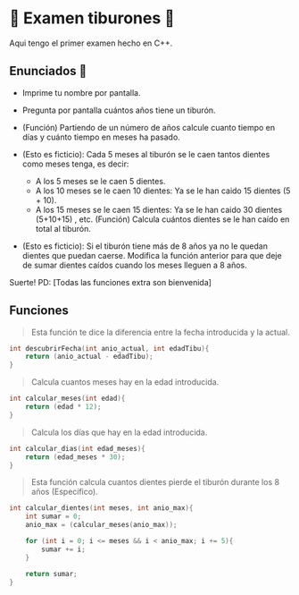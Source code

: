 # 🦈 Examen tiburones 🦈

Aqui tengo el primer examen hecho en C++.

## Enunciados 📄

* Imprime tu nombre por pantalla.

* Pregunta por pantalla cuántos años tiene un tiburón.

* (Función) Partiendo de un número de años calcule cuanto tiempo en días y cuánto tiempo en meses ha pasado.

* (Esto es ficticio): Cada 5 meses al tiburón se le caen tantos dientes como meses tenga, es decir:
     * A los 5 meses se le caen 5 dientes.
     * A los 10 meses se le caen 10 dientes: Ya se le han caido 15 dientes (5 + 10).
     * A los 15 meses se le caen 15 dientes: Ya se le han caido 30 dientes (5+10+15) , etc.
(Función) Calcula cuántos dientes se le han caído en total al tiburón.

* (Esto es ficticio): Si el tiburón tiene más de 8 años ya no le quedan dientes que puedan caerse.
  Modifica la función anterior para que deje de sumar dientes caídos cuando los meses lleguen a 8 años.

Suerte! 
PD: [Todas las funciones extra son bienvenida]

## Funciones

> Esta función te dice la diferencia entre la fecha introducida y la actual.

```cpp
int descubrirFecha(int anio_actual, int edadTibu){
    return (anio_actual - edadTibu);
}
```

> Calcula cuantos meses hay en la edad introducida.

```cpp
int calcular_meses(int edad){
    return (edad * 12);
}
```

> Calcula los días que hay en la edad introducida.

```cpp
int calcular_dias(int edad_meses){
    return (edad_meses * 30);
}
```

> Esta función calcula cuantos dientes pierde el tiburón durante los 8 años (Específico).

```cpp
int calcular_dientes(int meses, int anio_max){
    int sumar = 0;
    anio_max = (calcular_meses(anio_max));

    for (int i = 0; i <= meses && i < anio_max; i += 5){
        sumar += i;
    }

    return sumar;
}
```